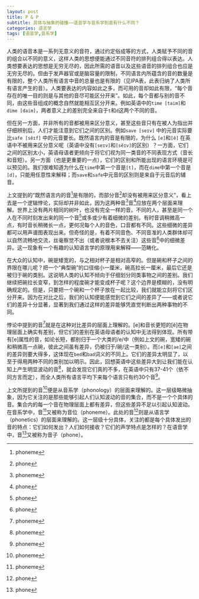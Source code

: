 ```yaml
---
layout: post
title: P & P
subtitle: 具体与抽象的碰撞——语音学与音系学到底有什么不同？
categories: 语言学
tags: [语音学,音系学]
---
```


人类的语音本是一系列无意义的音符，通过约定俗成等的方式，人类赋予不同的音的组合以不同的意义，这样人类的思想便能通过不同音符的排列组合得以表达。人类想要表达的思想是无穷无尽的，因此所需的语音以及这些语音的排列组合也应是无穷无尽的。但由于发声器官或是脑容量的限制，不同语言内所蕴含的音的数量是有限的，整个人类所有语言中音的总量也是有限的（见IPA表，此表归纳了人类所有语言产生的音）。人类要表达的内容如此之多，而可用的音却如此有限，“每个音存在的唯一目的则是与其他的音尽可能区分开来”。如此，每个音都与别的音不同，由这些音组成的概念自然就能相互区分开来。例如英语中的`time [taim]`和`dime [daim]`，两者意义上的差别完全来自于`t`和`d`这两个不同的音。
    
但在另一方面，并非所有的音都被用来区分意义，甚至这些音只有在被人为指出并仔细辨别后，人们才能注意到它们之间的区别。例如`save [seɪv]` 中的元音实际要比`safe [sĕɪf]` 中的元音要长。既然语言内的音是有限的，为什么 `[e]`和`[ĕ]` 在英语中不被用来区分意义呢（英语中没有`[seɪv]`和`[sĕɪv]`的区别）？一方面，它们之间的区别太小，英语母语者更倾向于将它们视为同一类音的不同表现方式（音长和音短）。另一方面（也是更重要的一点），它们的区别和所能出现的语言环境是可以预见的。我们很难知道为什么在`time`中第一个音是`[t]`，而在`dime`中第一个音是`[d]`，只能用任意性来解释；而`save`和`safe`中元音的区别则是来自于元音后的辅音。
    
上文提到的“既然语言内的音[^1]是有限的，而部分音[^2]却没有被用来区分意义”，看上去是一个逻辑悖论，实际却并非如此，因为这两种音[^1]音[^2]应放在两个层面来理解。世界上没有两片相同的树叶，也没有完全一样的音。不同的人，甚至是同一个人在不同时刻发出来的同一个音[^2]或多或少有着细微的差别。有时音调稍微高一点，有时音长稍微长一点，更何况每个人的音色，口音都有不同。这些细微的差异都可以用声谱图表现出来。但奇怪的是，有着不同音色、不同音准的人类群体却可以自然流畅地交流，丝毫察觉不出（或者说根本不去关注）这些音[^2]中的细微差异。这一现象有一个有趣的认知语言学的原理用来解释——范畴化。
    
在大众的认知中，碗是矮宽的，与之相对杯子是相对高窄的。但是碗和杯子之间的界限在哪儿呢？把一个“典型碗”的口径缩小一厘米，碗高拉长一厘米，最后它还是被归于碗的类别。这说明人类的认知不倾向于仔细划分同类事物之间的差别。我们继续把碗拉长变窄，到怎样的程度碗才能变成杯子呢？这个边界是模糊的，没有明确规定的。但是，只要把一个碗和一个杯子放在一起比较，我们就能立刻将它们区分开来。因为在对比之后，我们的认知便能感觉到它们之间的差异了——或者说它们的差异十分显著，显著到我们通过这样的差异能够凭直觉判断出两种事物的不同。
    
悖论中提到的音[^1]就是在这种对比差异的层面上理解的。[e]和音长更短的[ĕ]在物理层面上确实有差别，但它们的差别在英语母语者的认知中无法得到体现。所有带有[e]属性的音，如论长短，都别归于一个大类的/e/中（例如上文的碗，宽矮的碗和稍微高一点碗，彼此之间虽有差异，仍被归于/碗/这一类别）。而`[e]`和`[ae]`之间的差异则要大得多，这体现在`bed`和`bad`词义的不同上。它们的差异太明显了，以至于得用两种不同的类别加以明示。因此，回想英语中这些差异大到让我们能在认知上产生明显波动的音[^1]，就会发现它们真的不多，在英语中只有37-41个（依不同方言而定），而全人类所有语言平均下来每个语言只有约30个音[^1]。
    
上文所提到的音[^1]便是从音系学（phonology）的层面来理解的。这一层级略微抽象，因为它关注的是那些能够引起人们认知波动的音的集合，而不是一个个具体的音。集合内的每一个音在物理层面上都有差异，但这些差异不足以引起认知波动。在音系学中，音[^1]又被称为音位（phoneme）。此处的音[^2]则是从语言学（phonetics）的层面来理解的。这一层级十分具体，关注的都是每个具体发出的音的特点：它们如何发出？人们如何接收？它们的声学特点是怎样的？在语音学中，音[^2]又被称为音子（phone）。

[^1]: phoneme
[^2]: phone
